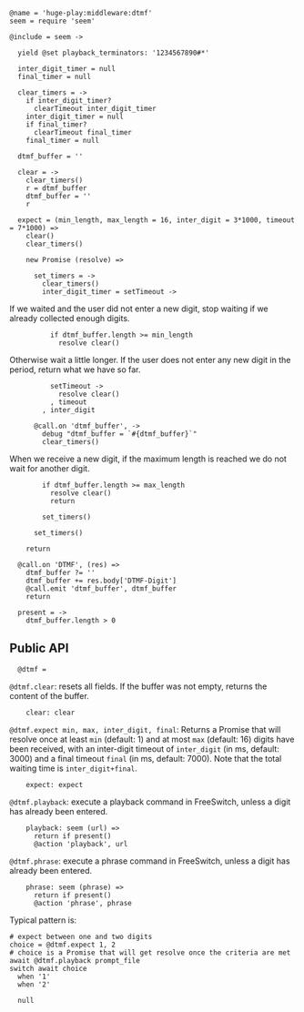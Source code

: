     @name = 'huge-play:middleware:dtmf'
    seem = require 'seem'

    @include = seem ->

      yield @set playback_terminators: '1234567890#*'

      inter_digit_timer = null
      final_timer = null

      clear_timers = ->
        if inter_digit_timer?
          clearTimeout inter_digit_timer
        inter_digit_timer = null
        if final_timer?
          clearTimeout final_timer
        final_timer = null

      dtmf_buffer = ''

      clear = ->
        clear_timers()
        r = dtmf_buffer
        dtmf_buffer = ''
        r

      expect = (min_length, max_length = 16, inter_digit = 3*1000, timeout = 7*1000) =>
        clear()
        clear_timers()

        new Promise (resolve) =>

          set_timers = ->
            clear_timers()
            inter_digit_timer = setTimeout ->

If we waited and the user did not enter a new digit, stop waiting if we already collected enough digits.

              if dtmf_buffer.length >= min_length
                resolve clear()

Otherwise wait a little longer. If the user does not enter any new digit in the period, return what we have so far.

              setTimeout ->
                resolve clear()
              , timeout
            , inter_digit

          @call.on 'dtmf_buffer', ->
            debug "dtmf_buffer = `#{dtmf_buffer}`"
            clear_timers()

When we receive a new digit, if the maximum length is reached we do not wait for another digit.

            if dtmf_buffer.length >= max_length
              resolve clear()
              return

            set_timers()

          set_timers()

        return

      @call.on 'DTMF', (res) =>
        dtmf_buffer ?= ''
        dtmf_buffer += res.body['DTMF-Digit']
        @call.emit 'dtmf_buffer', dtmf_buffer
        return

      present = ->
        dtmf_buffer.length > 0

Public API
----------

      @dtmf =

`@dtmf.clear`: resets all fields. If the buffer was not empty, returns the content of the buffer.

        clear: clear

`@dtmf.expect min, max, inter_digit, final`: Returns a Promise that will resolve once at least `min` (default: 1) and at most `max` (default: 16) digits have been received, with an inter-digit timeout of `inter_digit` (in ms, default: 3000) and a final timeout `final` (in ms, default: 7000). Note that the total waiting time is `inter_digit+final`.

        expect: expect

`@dtmf.playback`: execute a playback command in FreeSwitch, unless a digit has already been entered.

        playback: seem (url) =>
          return if present()
          @action 'playback', url

`@dtmf.phrase`: execute a phrase command in FreeSwitch, unless a digit has already been entered.

        phrase: seem (phrase) =>
          return if present()
          @action 'phrase', phrase

Typical pattern is:
```
# expect between one and two digits
choice = @dtmf.expect 1, 2
# choice is a Promise that will get resolve once the criteria are met
await @dtmf.playback prompt_file
switch await choice
  when '1'
  when '2'
```

      null

